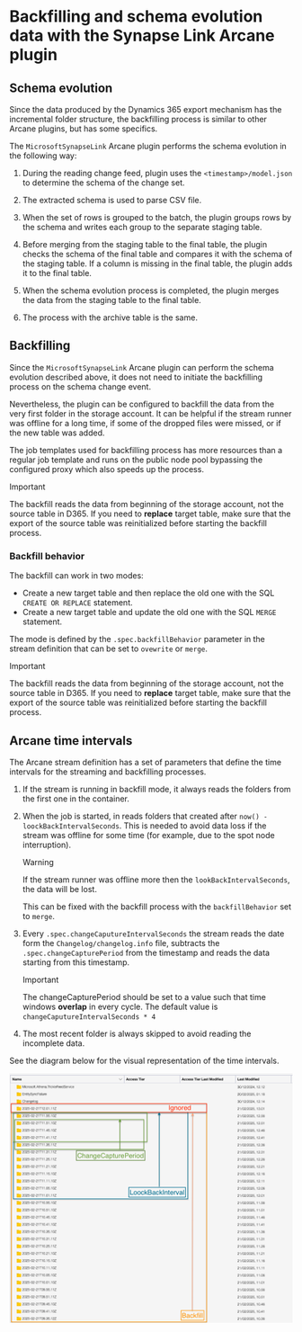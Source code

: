 # Backfilling and schema evolution data with the Synapse Link Arcane plugin

## Schema evolution

Since the data produced by the Dynamics 365 export mechanism has the incremental folder structure, the backfilling
process is similar to other Arcane plugins, but has some specifics.

The `MicrosoftSynapseLink` Arcane plugin performs the schema evolution in the following way:

1. During the reading change feed, plugin uses the `<timestamp>/model.json` to determine the schema of the change set.
 
2. The extracted schema is used to parse CSV file.
 
3. When the set of rows is grouped to the batch, the plugin groups rows by the schema and writes each group to the separate
   staging table.
 
4. Before merging from the staging table to the final table, the plugin checks the schema of the final table and compares it
   with the schema of the staging table. If a column is missing in the final table, the plugin adds it to the final table.
 
5. When the schema evolution process is completed, the plugin merges the data from the staging table to the final table.
 
6. The process with the archive table is the same.


## Backfilling

Since the `MicrosoftSynapseLink` Arcane plugin can perform the schema evolution described above, it does not need
to initiate the backfilling process on the schema change event.

Nevertheless, the plugin can be configured to backfill the data from the very first folder in the storage account.
It can be helpful if the stream runner was offline for a long time, if some of the dropped files were missed,
or if the new table was added.

The job templates used for backfilling process has more resources than a regular job template and runs on the public
node pool bypassing the configured proxy which also speeds up the process.

> [!IMPORTANT]  
> The backfill reads the data from beginning of the storage account, not the source table in D365.
> If you need to **replace** target table, make sure that the export of the source table was reinitialized before starting
> the backfill process.

### Backfill behavior

The backfill can work in two modes:

- Create a new target table and then replace the old one with the SQL `CREATE OR REPLACE` statement.
- Create a new target table and update the old one with the SQL `MERGE` statement.

The mode is defined by the `.spec.backfillBehavior` parameter in the stream definition that can be set to `ovewrite` or `merge`.

> [!IMPORTANT]  
> The backfill reads the data from beginning of the storage account, not the source table in D365.
> If you need to **replace** target table, make sure that the export of the source table was reinitialized before starting
> the backfill process.

## Arcane time intervals

The Arcane stream definition has a set of parameters that define the time intervals for the streaming and backfilling
processes.

1. If the stream is running in backfill mode, it always reads the folders from the first one in the container.
2. When the job is started, in reads folders that created after `now() - loockBackIntervalSeconds`. This is needed to
   avoid data loss if the stream was offline for some time (for example, due to the spot node interruption).
   > [!WARNING]  
   > If the stream runner was offline more then the `lookBackIntervalSeconds`, the data will be lost.
   > 
   > This can be fixed with the backfill process with the `backfillBehavior` set to `merge`.
 
3. Every `.spec.changeCaputureIntervalSeconds` the stream reads the date form the `Changelog/changelog.info` file,
   subtracts the `.spec.changeCapturePeriod` from the timestamp and reads the data starting from this timestamp.
   > [!IMPORTANT]  
   > The changeCapturePeriod should be set to a value such that time windows **overlap** in every cycle.
   > The default value is `changeCaputureIntervalSeconds * 4` 

4. The most recent folder is always skipped to avoid reading the incomplete data.

See the diagram below for the visual representation of the time intervals.

![Arcane time intervals diagram](arcane_timeline.png)

